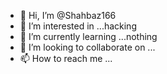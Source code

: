 - 👋 Hi, I’m @Shahbaz166
- 👀 I’m interested in ...hacking 
- 🌱 I’m currently learning ...nothing 
- 💞️ I’m looking to collaborate on ...
- 📫 How to reach me ...

<!---
Shahbaz166/Shahbaz166 is a ✨ special ✨ repository because its `README.md` (this file) appears on your GitHub profile.
You can click the Preview link to take a look at your changes.
--->
